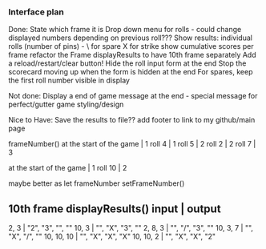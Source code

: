 ### Interface plan
Done:
State which frame it is
Drop down menu for rolls - could change displayed numbers depending on previous roll???
Show results: individual rolls (number of pins) - \ for spare X for strike
show cumulative scores per frame
refactor the Frame displayResults to have 10th frame separately
Add a reload/restart/clear button!
Hide the roll input form at the end
Stop the scorecard moving up when the form is hidden at the end
For spares, keep the first roll number visible in display



Not done:
Display a end of game message at the end - special message for perfect/gutter game
styling/design


Nice to Have:
Save the results to file??
add footer to link to my github/main page



frameNumber()
at the start of the game | 1
roll 4 | 1
roll 5 | 2
roll 2 | 2
roll 7 | 3

at the start of the game | 1
roll 10 | 2

maybe better as
let frameNumber
setFrameNumber()


10th frame displayResults()
input | output
--------
2, 3 | "2", "3", "", ""
10, 3 | "", "X", "3", ""
2, 8, 3 | "", "/", "3", ""
10, 3, 7 | "", "X", "/", ""
10, 10, 10 | "", "X", "X", "X"
10, 10, 2 | "", "X", "X", "2"



